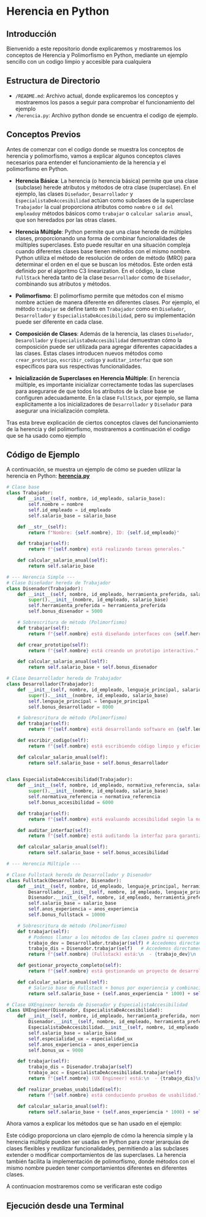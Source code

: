 # Herencia en Python

## Introducción
Bienvenido a este repositorio donde explicaremos y mostraremos los conceptos de Herencia y Polimorfismo en Python, mediante un ejemplo sencillo con un codigo limpio y accesible para cualquiera

## Estructura de Directorio
- `/README.md`: Archivo actual, donde explicaremos los conceptos y mostraremos los pasos a seguir para comprobar el funcionamiento del     ejemplo
- `/herencia.py`: Archivo python donde se encuentra el codigo de ejemplo.


## Conceptos Previos
Antes de comenzar con el codigo donde se muestra los conceptos de herencia y polimorfismo, vamos a explicar algunos conceptos claves necesarios para entender el funcionamiento de la herencia y el polimorfismo en Python.

- **Herencia Básica**:
  La herencia (o herencia básica) permite que una clase (subclase) herede atributos y métodos de otra clase (superclase). En el ejemplo, las clases `Diseñador`, `Desarrollador` y `EspecialistaDeAccesibilidad` actúan como subclases de la superclase `Trabajador` la cual proporciona atributos como `nombre` o `id del empleado`y métodos básicos como `trabajar` o `calcular salario anual`, que son heredados por las otras clases.

- **Herencia Múltiple**:
  Python permite que una clase herede de múltiples clases, proporcionando una forma de combinar funcionalidades de múltiples superclases. Esto puede resultar en una situación compleja cuando diferentes clases base tienen métodos con el mismo nombre. Python utiliza el método de resolución de orden de método (MRO) para determinar el orden en el que se buscan los métodos. Este orden está definido por el algoritmo C3 linearization. En el código, la clase `FullStack` hereda tanto de la clase `Desarrollador` como de `Diseñador`, combinando sus atributos y métodos. 

- **Polimorfismo**:
  El polimorfismo permite que métodos con el mismo nombre actúen de manera diferente en diferentes clases. Por ejemplo, el método `trabajar` se define tanto en `Trabajador` como en `Diseñador`, `Desarrollador` y `EspecialistaDeAccesibilidad`, pero su implementación puede ser diferente en cada clase.

- **Composición de Clases**:
  Además de la herencia, las clases `Diseñador`, `Desarollador` y `EspecialistaDeAccesibilidad` demuestran cómo la composición puede ser utilizada para agregar diferentes capacidades a las clases. Estas clases introducen nuevos métodos como `crear_prototipo`,  `escribir_codigo` y `auditar_interfaz` que son específicos para sus respectivas funcionalidades.

- **Inicialización de Superclases en Herencia Múltiple**:
  En herencia múltiple, es importante inicializar correctamente todas las superclases para asegurarse de que todos los atributos de la clase base se configuren adecuadamente. En la clase `FullStack`, por ejemplo, se llama explícitamente a los inicializadores de `Desarrollador` y `Diseñador` para asegurar una inicialización completa.

Tras esta breve explicación de ciertos conceptos claves del funcionamiento de la herencia y del polimorfismo, mostraremos a continuación el codigo que se ha usado como ejemplo

## Código de Ejemplo
A continuación, se muestra un ejemplo de cómo se pueden utilizar la herencia en Python:
[**herencia.py**](herencia.py)

```python
# Clase base
class Trabajador:
    def __init__(self, nombre, id_empleado, salario_base):
        self.nombre = nombre
        self.id_empleado = id_empleado
        self.salario_base = salario_base

    def __str__(self):
        return f"Nombre: {self.nombre}, ID: {self.id_empleado}"

    def trabajar(self):
        return f"{self.nombre} está realizando tareas generales."

    def calcular_salario_anual(self):
        return self.salario_base

# --- Herencia Simple ---
# Clase Diseñador hereda de Trabajador
class Disenador(Trabajador):
    def __init__(self, nombre, id_empleado, herramienta_preferida, salario_base):
        super().__init__(nombre, id_empleado, salario_base)
        self.herramienta_preferida = herramienta_preferida
        self.bonus_disenador = 5000

    # Sobrescritura de método (Polimorfismo)
    def trabajar(self):
        return f"{self.nombre} está diseñando interfaces con {self.herramienta_preferida}."

    def crear_prototipo(self):
        return f"{self.nombre} está creando un prototipo interactivo."

    def calcular_salario_anual(self):
        return self.salario_base + self.bonus_disenador

# Clase Desarrollador hereda de Trabajador
class Desarrollador(Trabajador):
    def __init__(self, nombre, id_empleado, lenguaje_principal, salario_base):
        super().__init__(nombre, id_empleado, salario_base)
        self.lenguaje_principal = lenguaje_principal
        self.bonus_desarrollador = 8000

    # Sobrescritura de método (Polimorfismo)
    def trabajar(self):
        return f"{self.nombre} está desarrollando software en {self.lenguaje_principal}."

    def escribir_codigo(self):
        return f"{self.nombre} está escribiendo código limpio y eficiente."

    def calcular_salario_anual(self):
        return self.salario_base + self.bonus_desarrollador
    

class EspecialistaDeAccesibilidad(Trabajador):
    def __init__(self, nombre, id_empleado, normativa_referencia, salario_base):
        super().__init__(nombre, id_empleado, salario_base)
        self.normativa_referencia = normativa_referencia
        self.bonus_accesibilidad = 6000

    def trabajar(self):
        return f"{self.nombre} está evaluando accesibilidad según la normativa {self.normativa_referencia}."

    def auditar_interfaz(self):
        return f"{self.nombre} está auditando la interfaz para garantizar accesibilidad."

    def calcular_salario_anual(self):
        return self.salario_base + self.bonus_accesibilidad

# --- Herencia Múltiple ---

# Clase Fullstack hereda de Desarrollador y Disenador
class Fullstack(Desarrollador, Disenador):
    def __init__(self, nombre, id_empleado, lenguaje_principal, herramienta_preferida, anos_experiencia, salario_base):
        Desarrollador.__init__(self, nombre, id_empleado, lenguaje_principal, salario_base)
        Disenador.__init__(self, nombre, id_empleado, herramienta_preferida, salario_base)
        self.salario_base = salario_base
        self.anos_experiencia = anos_experiencia
        self.bonus_fullstack = 10000

    # Sobrescritura de método (Polimorfismo)
    def trabajar(self):
        # Podemos llamar a los métodos de las clases padre si queremos combinar comportamientos
        trabajo_dev = Desarrollador.trabajar(self) # Accedemos directamente
        trabajo_dis = Disenador.trabajar(self)   # Accedemos directamente
        return f"{self.nombre} (Fullstack) está:\n  - {trabajo_dev}\n  - {trabajo_dis}\n  - Integrando frontend y backend."

    def gestionar_proyecto_completo(self):
        return f"{self.nombre} está gestionando un proyecto de desarrollo completo."

    def calcular_salario_anual(self):
        # Salario base de Fullstack + bonus por experiencia y combinación de habilidades
        return self.salario_base + (self.anos_experiencia * 1000) + self.bonus_fullstack

# Clase UXEngineer hereda de Disenador y EspecialistaAccesibilidad
class UXEngineer(Disenador, EspecialistaDeAccesibilidad):
    def __init__(self, nombre, id_empleado, herramienta_preferida, normativa_referencia, especialidad_ux, anos_experiencia, salario_base):
        Disenador.__init__(self, nombre, id_empleado, herramienta_preferida, salario_base)
        EspecialistaDeAccesibilidad.__init__(self, nombre, id_empleado, normativa_referencia, salario_base)
        self.salario_base = salario_base
        self.especialidad_ux = especialidad_ux
        self.anos_experiencia = anos_experiencia
        self.bonus_ux = 9000

    def trabajar(self):
        trabajo_dis = Disenador.trabajar(self)
        trabajo_acc = EspecialistaDeAccesibilidad.trabajar(self)
        return f"{self.nombre} (UX Engineer) está:\n  - {trabajo_dis}\n  - {trabajo_acc}\n  - Diseñando experiencias centradas en el usuario ({self.especialidad_ux})."

    def realizar_pruebas_usabilidad(self):
        return f"{self.nombre} está conduciendo pruebas de usabilidad."

    def calcular_salario_anual(self):
        return self.salario_base + (self.anos_experiencia * 1000) + self.bonus_ux
```

Ahora vamos a explicar los métodos que se han usado en el ejemplo:


Este código proporciona un claro ejemplo de cómo la herencia simple y la herencia múltiple pueden ser usadas en Python para crear jerarquías de clases flexibles y reutilizar funcionalidades, permitiendo a las subclases extender o modificar comportamientos de las superclases. La herencia también facilita la implementación de polimorfismo, donde métodos con el mismo nombre pueden tener comportamientos diferentes en diferentes clases.


A continuacion mostraremos como se verificaran este codigo

## Ejecución desde una Terminal
